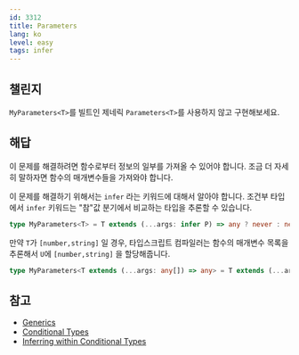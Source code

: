```yaml
---
id: 3312
title: Parameters
lang: ko
level: easy
tags: infer
---
```


## 챌린지

`MyParameters<T>`를 빌트인 제네릭 `Parameters<T>`를 사용하지 않고 구현해보세요.

## 해답

이 문제를 해결하려면 함수로부터 정보의 일부를 가져올 수 있어야 합니다. 조금 더 자세히 말하자면 함수의 매개변수들을 가져와야 합니다.

이 문제를 해결하기 위해서는 `infer` 라는 키워드에 대해서 알아야 합니다.
조건부 타입에서 `infer` 키워드는 "참"값 분기에서 비교하는 타입을 추론할 수 있습니다.

```ts
type MyParameters<T> = T extends (...args: infer P) => any ? never : never;
```

만약 `T`가 `[number,string]` 일 경우, 타입스크립트 컴파일러는 함수의 매개변수 목록을 추론해서 `U`에 `[number,string]` 을 할당해줍니다.

```ts
type MyParameters<T extends (...args: any[]) => any> = T extends (...args : infer U) => any ? U : never;
```


## 참고
- [Generics](https://www.typescriptlang.org/docs/handbook/2/generics.html)
- [Conditional Types](https://www.typescriptlang.org/docs/handbook/2/conditional-types.html)
- [Inferring within Conditional Types](https://www.typescriptlang.org/docs/handbook/2/conditional-types.html#inferring-within-conditional-types)

